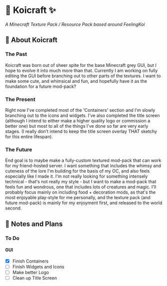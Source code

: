 # 💜 Koicraft ✨
*A Minecraft Texture Pack / Resource Pack based around FeelingKoi*

## 🌠 About Koicraft
### The Past

Koicraft was born out of sheer spite for the base Minecraft grey GUI, but I hope to evolve it into much more than that. Currently I am working on fully editing the GUI before branching out to other parts of the textures. I want to make some cute, and whimsical and fun, and hopefully have it as the foundation for a future mod-pack?
### The Present

Right now I've completed most of the 'Containers' section and I'm slowly branching out to the icons and widgets. I've also completed the title screen (although I intend to either make a higher quality logo or commission a better one) but most to all of the things I've done so far are very early stages. (I really don't intend to keep the title screen overlay THAT sketchy for this entire lifespan).
### The Future

End goal is to maybe make a fully-custom textured mod-pack that can work for my friend-hosted server. I want something that includes the whimsy and cuteness of the lore I'm building for the basis of my OC, and also feels especially like I made it. I'm not really looking for something intensely technical - that's not really my style - but I want to make a mod-pack that feels fun and wondrous, one that includes lots of creatures and magic. I'll probably focus mainly on including food + decoration mods, as that's the most enjoyable play-style for me personally, and the texture pack (and future mod-pack) is mainly for my enjoyment first, and released to the world second.

## 📝 Notes and Plans
### To Do
#### GUI
- [x] Finish Containers
- [ ] Finish Widgets and Icons
- [ ] Make better Logo
- [ ] Clean up Title Screen 
